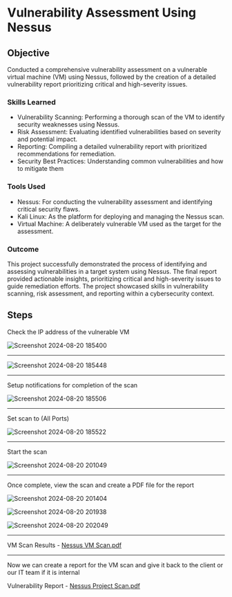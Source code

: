 # Vulnerability Assessment Using Nessus

## Objective

Conducted a comprehensive vulnerability assessment on a vulnerable virtual machine (VM) using Nessus, followed by the creation of a detailed vulnerability report prioritizing critical and high-severity issues.

### Skills Learned

- Vulnerability Scanning: Performing a thorough scan of the VM to identify security weaknesses using Nessus.
- Risk Assessment: Evaluating identified vulnerabilities based on severity and potential impact.
- Reporting: Compiling a detailed vulnerability report with prioritized recommendations for remediation.
- Security Best Practices: Understanding common vulnerabilities and how to mitigate them

### Tools Used

- Nessus: For conducting the vulnerability assessment and identifying critical security flaws.
- Kali Linux: As the platform for deploying and managing the Nessus scan.
- Virtual Machine: A deliberately vulnerable VM used as the target for the assessment.

### Outcome
This project successfully demonstrated the process of identifying and assessing vulnerabilities in a target system using Nessus. The final report provided actionable insights, prioritizing critical and high-severity issues to guide remediation efforts. The project showcased skills in vulnerability scanning, risk assessment, and reporting within a cybersecurity context.

## Steps

Check the IP address of the vulnerable VM

![Screenshot 2024-08-20 185400](https://github.com/user-attachments/assets/b5b963b5-66d8-4567-aeed-6af31eee08c2)

-------------------------------------------------------------------------------------------------

![Screenshot 2024-08-20 185448](https://github.com/user-attachments/assets/9af122db-da32-4271-85d5-e92b1600860c)

-------------------------------------------------------------------------------------------------

Setup notifications for completion of the scan 

![Screenshot 2024-08-20 185506](https://github.com/user-attachments/assets/eb7fae7d-0733-43a0-a500-e9b94f569417)

-------------------------------------------------------------------------------------------------

Set scan to (All Ports)

![Screenshot 2024-08-20 185522](https://github.com/user-attachments/assets/77964262-72be-4a0d-98ff-4c638dd782e4)

-------------------------------------------------------------------------------------------------

Start the scan 

![Screenshot 2024-08-20 201049](https://github.com/user-attachments/assets/0b7ef9a9-a6bd-4e42-9448-3b3ed97ad38b)

-------------------------------------------------------------------------------------------------

Once complete, view the scan and create a PDF file for the report 

![Screenshot 2024-08-20 201404](https://github.com/user-attachments/assets/edaeb436-08bd-4c36-8b86-4a86b5f7b347)

![Screenshot 2024-08-20 201938](https://github.com/user-attachments/assets/34c06903-7e96-4dc6-a7f3-2d32b47bc19f)

![Screenshot 2024-08-20 202049](https://github.com/user-attachments/assets/f7cbd13c-22c7-420b-b6eb-1fdf2bb0d26f)

-------------------------------------------------------------------------------------------------

VM Scan Results - [Nessus VM Scan.pdf](https://github.com/user-attachments/files/16696547/Nessus.VM.Scan.pdf)

-------------------------------------------------------------------------------------------------

Now we can create a report for the VM scan and give it back to the client or our IT team if it is internal 

Vulnerability Report - [Nessus Project Scan.pdf](https://github.com/user-attachments/files/16696558/Nessus.Project.Scan.pdf)
















